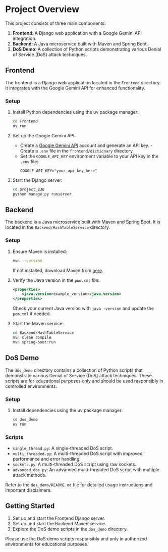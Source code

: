 # Project Overview

This project consists of three main components:

1. **Frontend**: A Django web application with a Google Gemini API integration. 
2. **Backend**: A Java microservice built with Maven and Spring Boot.
3. **DoS Demo**: A collection of Python scripts demonstrating various Denial of Service (DoS) attack techniques.

## Frontend

The frontend is a Django web application located in the `Frontend` directory. It integrates with the Google Gemini API for enhanced functionality.

### Setup

1. Install Python dependencies using the uv package manager:
   ```bash
   cd Frontend
   uv run
   ```

2. Set up the Google Gemini API:
   - Create a [Google Gemini API](https://ai.google.dev/gemini-api/docs/api-key) account and generate an API key. - Create a `.env` file in the `frontend/dictionary` directory.
   - Set the `GOOGLE_API_KEY` environment variable to your API key in the `.env` file:
     ```
     GOOGLE_API_KEY="your_api_key_here"
     ```

3. Start the Django server:
   ```bash
   cd project_230
   python manage.py runserver
   ```

## Backend

The backend is a Java microservice built with Maven and Spring Boot. It is located in the `Backend/HashTableService` directory.

### Setup

1. Ensure Maven is installed:
   ```bash
   mvn --version
   ```
   If not installed, download Maven from [here](https://maven.apache.org/download.cgi).

2. Verify the Java version in the `pom.xml` file:
   ```xml
   <properties>
       <java.version>example_version</java.version>
   </properties>
   ```
   Check your current Java version with `java -version` and update the `pom.xml` if needed.

3. Start the Maven service:
   ```bash
   cd Backend/HashTableService
   mvn clean compile
   mvn spring-boot:run
   ```

## DoS Demo

The `dos_demo` directory contains a collection of Python scripts that demonstrate various Denial of Service (DoS) attack techniques. These scripts are for educational purposes only and should be used responsibly in controlled environments.

### Setup

1. Install dependencies using the uv package manager:
   ```bash
   cd dos_demo
   uv run
   ```

### Scripts

- `single_thread.py`: A single-threaded DoS script.
- `multi_threaded.py`: A multi-threaded DoS script with improved performance and error handling.
- `sockets.py`: A multi-threaded DoS script using raw sockets.
- `advanced_dos.py`: An advanced multi-threaded DoS script with multiple attack methods.

Refer to the `dos_demo/README.md` file for detailed usage instructions and important disclaimers.

## Getting Started

1. Set up and start the Frontend Django server.
2. Set up and start the Backend Maven service.
3. Explore the DoS demo scripts in the `dos_demo` directory.

Please use the DoS demo scripts responsibly and only in authorized environments for educational purposes.